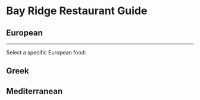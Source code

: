 # Bay Ridge Restaurant Guide
## European
---
Select a specific European food:
## Greek
## Mediterranean